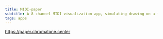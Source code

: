 ```yaml
---
title: MIDI-paper
subtitle: A 8 channel MIDI visualization app, simulating drawing on a fading out virtual paper
tags: apps
---
```


https://paper.chromatone.center